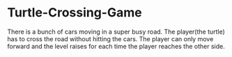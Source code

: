 # Turtle-Crossing-Game
There is a bunch of cars moving in a super busy road. The player(the turtle) has to cross the road without hitting the cars. The player can only move forward and the level raises for each time the player reaches the other side.
